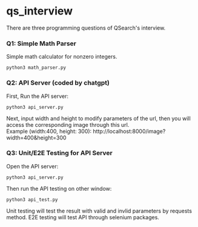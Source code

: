 # qs_interview
There are three programming questions of QSearch's interview.

### Q1: Simple Math Parser
Simple math calculator for nonzero integers.
```
python3 math_parser.py
```

### Q2: API Server (coded by chatgpt)
First, Run the API server:
```
python3 api_server.py
```

Next, input width and height to modify parameters of the url, then you will access the corresponding image through this url.  
Example (width:400, height: 300): http://localhost:8000/image?width=400&height=300


### Q3: Unit/E2E Testing for API Server
Open the API server: 
```
python3 api_server.py
```
Then run the API testing on other window:
```
python3 api_test.py
```
Unit testing will test the result with valid and invlid parameters by requests method. E2E testing will test API through selenium packages.
